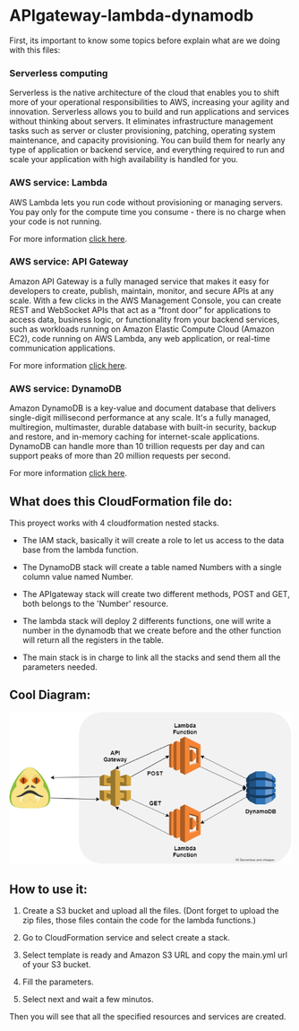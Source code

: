 # APIgateway-lambda-dynamodb

First, its important to know some topics before explain what are we doing with this files:

### Serverless computing
Serverless is the native architecture of the cloud that enables you to shift more of your operational responsibilities to AWS, increasing your agility and innovation. Serverless allows you to build and run applications and services without thinking about servers. It eliminates infrastructure management tasks such as server or cluster provisioning, patching, operating system maintenance, and capacity provisioning. You can build them for nearly any type of application or backend service, and everything required to run and scale your application with high availability is handled for you.

### AWS service: Lambda
AWS Lambda lets you run code without provisioning or managing servers. You pay only for the compute time you consume - there is no charge when your code is not running.

For more information <a href="https://aws.amazon.com/lambda/">click here</a>.

### AWS service: API Gateway
Amazon API Gateway is a fully managed service that makes it easy for developers to create, publish, maintain, monitor, and secure APIs at any scale. With a few clicks in the AWS Management Console, you can create REST and WebSocket APIs that act as a “front door” for applications to access data, business logic, or functionality from your backend services, such as workloads running on Amazon Elastic Compute Cloud (Amazon EC2), code running on AWS Lambda, any web application, or real-time communication applications.

For more information <a href="https://aws.amazon.com/apigateway/">click here</a>.

### AWS service: DynamoDB
Amazon DynamoDB is a key-value and document database that delivers single-digit millisecond performance at any scale. It's a fully managed, multiregion, multimaster, durable database with built-in security, backup and restore, and in-memory caching for internet-scale applications. DynamoDB can handle more than 10 trillion requests per day and can support peaks of more than 20 million requests per second.

For more information <a href="https://aws.amazon.com/dynamodb/">click here</a>.


## What does this CloudFormation file do:

This proyect works with 4 cloudformation nested stacks.

- The IAM stack, basically it will create a role to let us access to the data base from the lambda function.

- The DynamoDB stack will create a table named Numbers with a single column value named Number. 

- The APIgateway stack will create two different methods, POST and GET, both belongs to the 'Number' resource. 

- The lambda stack will deploy 2 differents functions, one will write a number in the dynamodb that we create before and the other function will return all the registers in the table.

- The main stack is in charge to link all the stacks and send them all the parameters needed.

## Cool Diagram:
<p align="center">
  <img src="img/diagram.png"/>
</p>

## How to use it:

1. Create a S3 bucket and upload all the files. (Dont forget to upload the zip files, those files contain the code for the lambda functions.) 

2. Go to CloudFormation service and select create a stack.

3. Select template is ready and Amazon S3 URL and copy the main.yml url of your S3 bucket.

4. Fill the parameters.

5. Select next and wait a few minutos.

Then you will see that all the specified resources and services are created.
